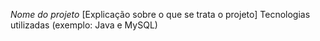 *Nome do projeto*
[Explicação sobre o que se trata o projeto]
Tecnologias utilizadas (exemplo: Java e MySQL)